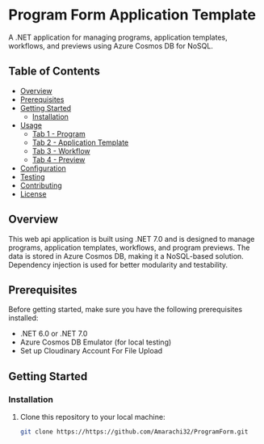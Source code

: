 # Program Form Application Template

A .NET application for managing programs, application templates, workflows, and previews using Azure Cosmos DB for NoSQL.

## Table of Contents

- [Overview](#overview)
- [Prerequisites](#prerequisites)
- [Getting Started](#getting-started)
  - [Installation](#installation)
- [Usage](#usage)
  - [Tab 1 - Program](#tab-1---program)
  - [Tab 2 - Application Template](#tab-2---application-template)
  - [Tab 3 - Workflow](#tab-3---workflow)
  - [Tab 4 - Preview](#tab-4---preview)
- [Configuration](#configuration)
- [Testing](#testing)
- [Contributing](#contributing)
- [License](#license)

## Overview

This web api application is built using  .NET 7.0 and is designed to manage programs, application templates, workflows, and program previews. The data is stored in Azure Cosmos DB, making it a NoSQL-based solution. Dependency injection is used for better modularity and testability.

## Prerequisites

Before getting started, make sure you have the following prerequisites installed:

- .NET 6.0 or .NET 7.0
- Azure Cosmos DB Emulator (for local testing)
- Set up Cloudinary Account For File Upload
## Getting Started

### Installation

1. Clone this repository to your local machine:

   ```bash
   git clone https://https://github.com/Amarachi32/ProgramForm.git
